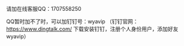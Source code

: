 请加在线客服QQ：1707558250

QQ暂时加不了时，可以加钉钉号：wyavip （钉钉官网：https://www.dingtalk.com/ 下载安装钉钉，注册个人身份用户，添加好友wyavip）
